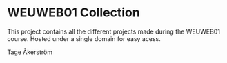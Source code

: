 # WEUWEB01 Collection
This project contains all the different projects made during the WEUWEB01 course. Hosted under a single domain for easy acess.

Tage Åkerström
